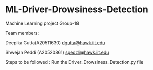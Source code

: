 # ML-Driver-Drowsiness-Detection

Machine Learning project Group-18

Team members:

Deepika Gutta(A20511630) dgutta@hawk.iit.edu

Shwejan Peddi (A20520861) speddi@hawk.iit.edu

Steps to be followed :
Run the Driver_Drowsiness_Detection.py file
